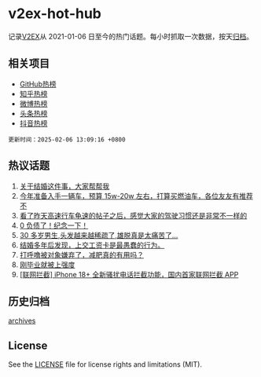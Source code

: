 # v2ex-hot-hub

 记录[V2EX](https://www.v2ex.com/)从 2021-01-06 日至今的热门话题。每小时抓取一次数据，按天[归档](archives)。
 
 ## 相关项目

- [GitHub热榜](https://github.com/snaildev/github-hot-hub)
- [知乎热榜](https://github.com/snaildev/zhihu-hot-hub)
- [微博热榜](https://github.com/snaildev/weibo-hot-hub)
- [头条热榜](https://github.com/snaildev/toutiao-hot-hub)
- [抖音热榜](https://github.com/snaildev/douyin-hot-hub)


 `更新时间：2025-02-06 13:09:16 +0800`

## 热议话题

1. [关于结婚这件事，大家帮帮我](https://www.v2ex.com/t/1109072)
1. [今年准备入手一辆车，预算 15w-20w 左右，打算买燃油车，各位友友有推荐不](https://www.v2ex.com/t/1109056)
1. [看了昨天高速行车龟速的帖子之后，感觉大家的驾驶习惯还是非常不一样的](https://www.v2ex.com/t/1109246)
1. [0 负债了！纪念一下！](https://www.v2ex.com/t/1109170)
1. [30 多岁男生,头发越来越稀疏了,雄脱真是太痛苦了...](https://www.v2ex.com/t/1109120)
1. [结婚多年后发现，上交工资卡是最愚蠢的行为。](https://www.v2ex.com/t/1109196)
1. [打呼噜被对象嫌弃了，减肥真的有用吗？](https://www.v2ex.com/t/1109224)
1. [刚毕业就被上强度](https://www.v2ex.com/t/1109255)
1. [[联网拦截] iPhone 18+ 全新骚扰电话拦截功能，国内首家联网拦截 APP](https://www.v2ex.com/t/1109087)

## 历史归档

[archives](archives)

## License

See the [LICENSE](LICENSE) file for license rights and limitations (MIT).
